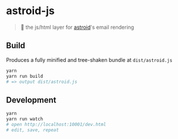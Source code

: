 # astroid-js

> :dizzy: the js/html layer for [astroid][astroid]'s email rendering


## Build

Produces a fully minified and tree-shaken bundle at `dist/astroid.js`

```bash
yarn
yarn run build
# => output dist/astroid.js
```


## Development

```bash
yarn
yarn run watch
# open http://localhost:10001/dev.html
# edit, save, repeat
```

[astroid]: http://astroidmail.github.io/

